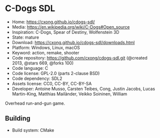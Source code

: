 # C-Dogs SDL

- Home: https://cxong.github.io/cdogs-sdl/
- Media: https://en.wikipedia.org/wiki/C-Dogs#Open_source
- Inspiration: C-Dogs, Spear of Destiny, Wolfenstein 3D
- State: mature
- Download: https://cxong.github.io/cdogs-sdl/downloads.html
- Platform: Windows, Linux, macOS
- Keyword: action, remake, shooter
- Code repository: https://github.com/cxong/cdogs-sdl.git (@created 2013, @stars 669, @forks 100)
- Code language: C
- Code license: GPL-2.0 (parts 2-clause BSD)
- Code dependency: SDL2
- Assets license: CC0, CC-BY, CC-BY-SA
- Developer: Antoine Musso, Carsten Teibes, Cong, Justin Jacobs, Lucas Martin-King, Matthias Mailänder, Veikko Soininen, William

Overhead run-and-gun game.

## Building

- Build system: CMake
